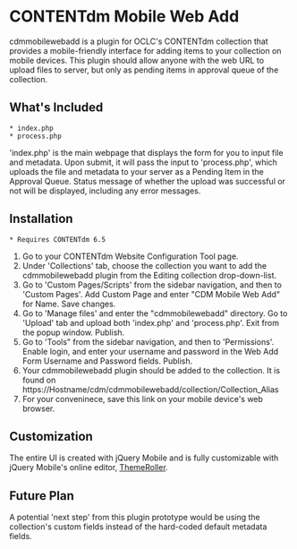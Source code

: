 CONTENTdm Mobile Web Add
===============

cdmmobilewebadd is a plugin for OCLC's CONTENTdm collection that provides a mobile-friendly interface for adding items to your collection on mobile devices. This plugin should allow anyone with the web URL to upload files to server, but only as pending items in approval queue of the collection.


What's Included
--------------
    * index.php
    * process.php

'index.php' is the main webpage that displays the form for you to input file and metadata. Upon submit, it will pass the input to 'process.php', which uploads the file and metadata to your server as a Pending Item in the Approval Queue. 
Status message of whether the upload was successful or not will be displayed, including any error messages. 

Installation
---------------
    * Requires CONTENTdm 6.5

1. Go to your CONTENTdm Website Configuration Tool page.
2. Under 'Collections' tab, choose the collection you want to add the cdmmobilewebadd plugin from the Editing collection drop-down-list.
3. Go to 'Custom Pages/Scripts' from the sidebar navigation, and then to 'Custom Pages'. Add Custom Page and enter "CDM Mobile Web Add" for Name. Save changes.
4. Go to 'Manage files' and enter the "cdmmobilewebadd" directory. Go to 'Upload' tab and upload both 'index.php' and 'process.php'. Exit from the popup window. Publish.
5. Go to 'Tools" from the sidebar navigation, and then to 'Permissions'. Enable login, and enter your username and password in the Web Add Form Username and Password fields. Publish.
6. Your cdmmobilewebadd plugin should be added to the collection. It is found on https://Hostname/cdm/cdmmobilewebadd/collection/Collection_Alias
7. For your conveninece, save this link on your mobile device's web browser.

Customization
-----------------
The entire UI is created with jQuery Mobile and is fully customizable with jQuery Mobile's online editor, [ThemeRoller](http://jquerymobile.com/themeroller/).

Future Plan
----------------
A potential 'next step' from this plugin prototype would be using the collection's custom fields instead of the hard-coded default metadata fields. 
